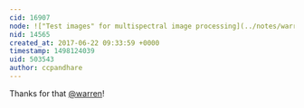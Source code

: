 ```yaml
---
cid: 16907
node: !["Test images" for multispectral image processing](../notes/warren/06-21-2017/test-images-for-multispectral-image-processing)
nid: 14565
created_at: 2017-06-22 09:33:59 +0000
timestamp: 1498124039
uid: 503543
author: ccpandhare
---
```


Thanks for that [@warren](/profile/warren)!